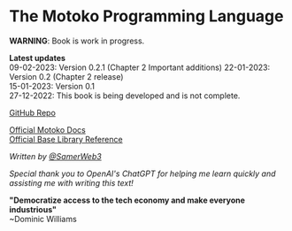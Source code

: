 # The Motoko Programming Language

**WARNING**: Book is work in progress.

**Latest updates**  
09-02-2023: Version 0.2.1 (Chapter 2 Important additions)
22-01-2023: Version 0.2 (Chapter 2 release)  
15-01-2023: Version 0.1  
27-12-2022: This book is being developed and is not complete.

[GitHub Repo](https://github.com/Web3NL/motoko-book)

[Official Motoko Docs](https://internetcomputer.org/docs/current/developer-docs/build/cdks/motoko-dfinity/motoko/)  
[Official Base Library Reference](https://internetcomputer.org/docs/current/references/motoko-ref/)

*Written by [@SamerWeb3](https://twitter.com/SamerWeb3)*  

*Special thank you to OpenAI's ChatGPT for helping me learn quickly and assisting me with writing this text!* 

**"Democratize access to the tech economy and make everyone industrious"**  
~Dominic Williams


